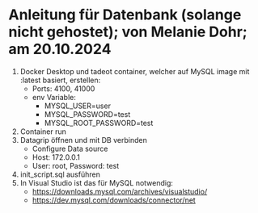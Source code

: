 # Anleitung für Datenbank (solange nicht gehostet); von Melanie Dohr; am 20.10.2024
1. Docker Desktop und tadeot container, welcher auf MySQL image mit :latest basiert, erstellen: 
    - Ports: 4100, 41000
    - env Variable: 
        - MYSQL_USER=user
        - MYSQL_PASSWORD=test
        - MYSQL_ROOT_PASSWORD=test 
2. Container run
3. Datagrip öffnen und mit DB verbinden
    - Configure Data source
    - Host: 172.0.0.1
    - User: root, Password: test
4. init_script.sql ausführen
5. In Visual Studio ist das für MySQL notwendig: 
    - https://downloads.mysql.com/archives/visualstudio/
    - https://dev.mysql.com/downloads/connector/net
